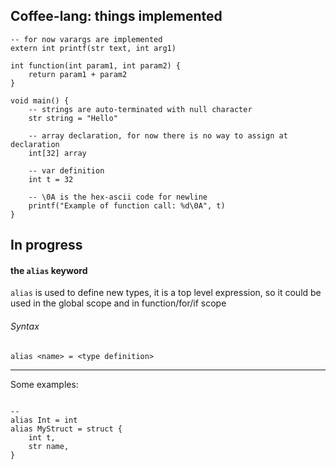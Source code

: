 ## Coffee-lang: things implemented
```
-- for now varargs are implemented
extern int printf(str text, int arg1)

int function(int param1, int param2) {
    return param1 + param2
}

void main() {
    -- strings are auto-terminated with null character
    str string = "Hello"

    -- array declaration, for now there is no way to assign at declaration
    int[32] array

    -- var definition
    int t = 32

    -- \0A is the hex-ascii code for newline
    printf("Example of function call: %d\0A", t)
}
```

## In progress
#### the `alias` keyword
`alias` is used to define new types, it is a top level expression, so it could
be used in the global scope and in function/for/if scope

###### Syntax
```
alias <name> = <type definition>
```
---
Some examples:

```

--
alias Int = int
alias MyStruct = struct {
    int t,
    str name,
}
```
